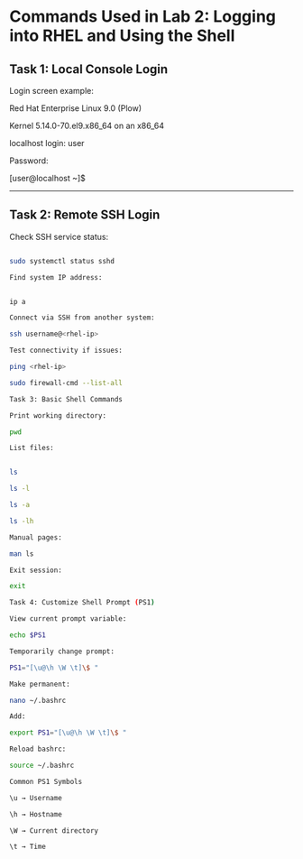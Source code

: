 # Commands Used in Lab 2: Logging into RHEL and Using the Shell

## Task 1: Local Console Login
Login screen example:

Red Hat Enterprise Linux 9.0 (Plow)

Kernel 5.14.0-70.el9.x86_64 on an x86_64

localhost login: user

Password:

[user@localhost ~]$

---

## Task 2: Remote SSH Login

Check SSH service status:

```bash

sudo systemctl status sshd

Find system IP address:


ip a

Connect via SSH from another system:

ssh username@<rhel-ip>

Test connectivity if issues:

ping <rhel-ip>

sudo firewall-cmd --list-all

Task 3: Basic Shell Commands

Print working directory:

pwd

List files:


ls

ls -l

ls -a

ls -lh

Manual pages:

man ls

Exit session:

exit

Task 4: Customize Shell Prompt (PS1)

View current prompt variable:

echo $PS1

Temporarily change prompt:

PS1="[\u@\h \W \t]\$ "

Make permanent:

nano ~/.bashrc

Add:

export PS1="[\u@\h \W \t]\$ "

Reload bashrc:

source ~/.bashrc

Common PS1 Symbols

\u → Username

\h → Hostname

\W → Current directory

\t → Time

